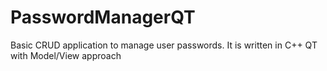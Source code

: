 # PasswordManagerQT
Basic CRUD application to manage user passwords. It is written in C++ QT with Model/View approach
